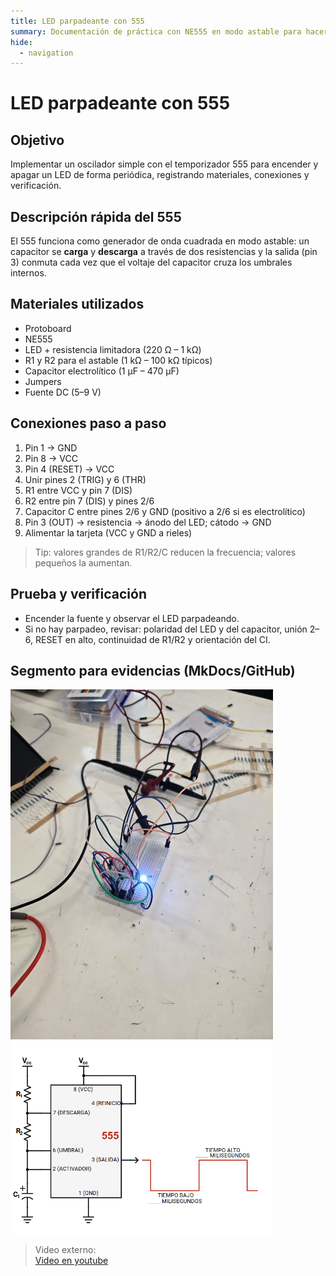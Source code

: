 ```yaml
---
title: LED parpadeante con 555
summary: Documentación de práctica con NE555 en modo astable para hacer parpadear un LED.
hide:
  - navigation
---
```


# LED parpadeante con 555

## Objetivo
Implementar un oscilador simple con el temporizador 555 para encender y apagar un LED de forma periódica, registrando materiales, conexiones y verificación.

## Descripción rápida del 555
El 555 funciona como generador de onda cuadrada en modo astable: un capacitor se **carga** y **descarga** a través de dos resistencias y la salida (pin 3) conmuta cada vez que el voltaje del capacitor cruza los umbrales internos.

## Materiales utilizados
- Protoboard  
- NE555  
- LED + resistencia limitadora (220 Ω – 1 kΩ)  
- R1 y R2 para el astable (1 kΩ – 100 kΩ típicos)  
- Capacitor electrolítico (1 µF – 470 µF)  
- Jumpers  
- Fuente DC (5–9 V)

## Conexiones paso a paso
1. Pin 1 → GND  
2. Pin 8 → VCC  
3. Pin 4 (RESET) → VCC  
4. Unir pines 2 (TRIG) y 6 (THR)  
5. R1 entre VCC y pin 7 (DIS)  
6. R2 entre pin 7 (DIS) y pines 2/6  
7. Capacitor C entre pines 2/6 y GND (positivo a 2/6 si es electrolítico)  
8. Pin 3 (OUT) → resistencia → ánodo del LED; cátodo → GND  
9. Alimentar la tarjeta (VCC y GND a rieles)

> Tip: valores grandes de R1/R2/C reducen la frecuencia; valores pequeños la aumentan.

## Prueba y verificación
- Encender la fuente y observar el LED parpadeando.  
- Si no hay parpadeo, revisar: polaridad del LED y del capacitor, unión 2–6, RESET en alto, continuidad de R1/R2 y orientación del CI.

## Segmento para evidencias (MkDocs/GitHub)
<img src="../recursos/imgs/Montaje_protoboard.jpg" alt="Esquema del circuito" width="420">

<img src="../recursos/imgs/Esquema.png" alt="Esquema del circuito" width="420">


> Video externo:  
> [Video en youtube](https://youtube.com/shorts/OY3QCOtRYKI?feature=share)
